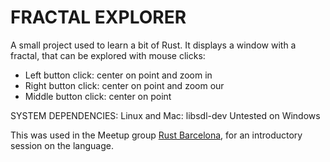 # FRACTAL EXPLORER

A small project used to learn a bit of Rust.
It displays a window with a fractal, that can be explored with mouse clicks:

* Left button click: center on point and zoom in
* Right button click: center on point and zoom our
* Middle button click: center on point

SYSTEM DEPENDENCIES: 
Linux and Mac: libsdl-dev
Untested on Windows

This was used in the Meetup group [Rust Barcelona](http://www.meetup.com/es-ES/Rust-Barcelona/), for an introductory session on the language.

